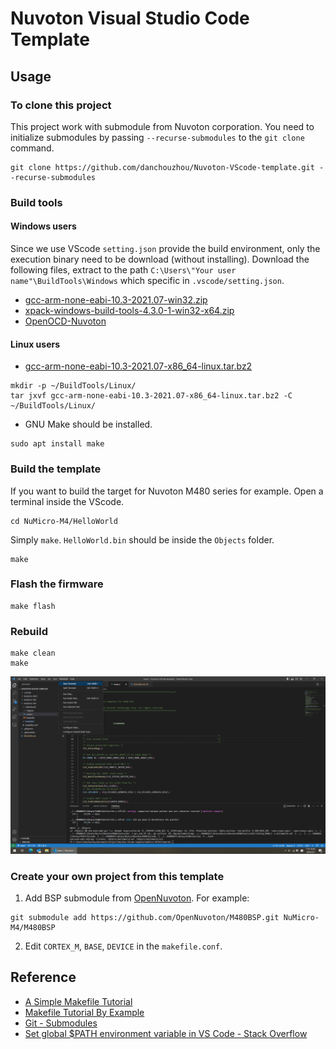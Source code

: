 # Nuvoton Visual Studio Code Template
## Usage
### To clone this project
This project work with submodule from Nuvoton corporation. You need to initialize submodules by passing ``--recurse-submodules`` to the ``git clone`` command.
```
git clone https://github.com/danchouzhou/Nuvoton-VScode-template.git --recurse-submodules
```

### Build tools
#### Windows users
Since we use VScode ``setting.json`` provide the build environment, only the execution binary need to be download (without installing). Download the following files, extract to the path ``C:\Users\"Your user name"\BuildTools\Windows`` which specific in ``.vscode/setting.json``.
- [gcc-arm-none-eabi-10.3-2021.07-win32.zip](https://developer.arm.com/downloads/-/gnu-rm)
- [xpack-windows-build-tools-4.3.0-1-win32-x64.zip
](https://github.com/xpack-dev-tools/windows-build-tools-xpack/releases/tag/v4.3.0-1)
- [OpenOCD-Nuvoton](https://github.com/OpenNuvoton/OpenOCD-Nuvoton/releases)
#### Linux users
- [gcc-arm-none-eabi-10.3-2021.07-x86_64-linux.tar.bz2](https://developer.arm.com/downloads/-/gnu-rm)
```
mkdir -p ~/BuildTools/Linux/
tar jxvf gcc-arm-none-eabi-10.3-2021.07-x86_64-linux.tar.bz2 -C ~/BuildTools/Linux/
```
- GNU Make should be installed.
```
sudo apt install make
```
### Build the template
If you want to build the target for Nuvoton M480 series for example. Open a terminal inside the VScode.
```
cd NuMicro-M4/HelloWorld
```
Simply ``make``. ``HelloWorld.bin`` should be inside the ``Objects`` folder.
```
make
```
### Flash the firmware
```
make flash
```
### Rebuild
```
make clean
make
```
![image](screenshot.png)

### Create your own project from this template
1. Add BSP submodule from [OpenNuvoton](https://github.com/OpenNuvoton). For example:
```
git submodule add https://github.com/OpenNuvoton/M480BSP.git NuMicro-M4/M480BSP
```
2. Edit ``CORTEX_M``, ``BASE``, ``DEVICE`` in the ``makefile.conf``.

## Reference
- [A Simple Makefile Tutorial](https://www.cs.colby.edu/maxwell/courses/tutorials/maketutor/)
- [Makefile Tutorial By Example](https://makefiletutorial.com/)
- [Git - Submodules](https://git-scm.com/book/en/v2/Git-Tools-Submodules)
- [Set global $PATH environment variable in VS Code - Stack Overflow](https://stackoverflow.com/questions/43983718/set-global-path-environment-variable-in-vs-code)